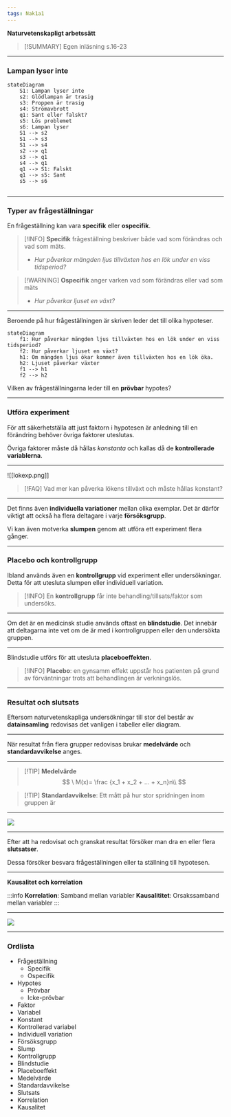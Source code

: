 ```yaml
---
tags: Nak1a1
---
```


**Naturvetenskapligt arbetssätt**

> [!SUMMARY] Egen inläsning s.16-23

---

### Lampan lyser inte

```mermaid
stateDiagram
    S1: Lampan lyser inte
    s2: Glödlampan är trasig
    s3: Proppen är trasig
    s4: Strömavbrott
    q1: Sant eller falskt?
    s5: Lös problemet
    s6: Lampan lyser
    S1 --> s2
    S1 --> s3
    S1 --> s4
    s2 --> q1
    s3 --> q1
    s4 --> q1
    q1 --> S1: Falskt
    q1 --> s5: Sant
    s5 --> s6
   
```

---

### Typer av frågeställningar

En frågeställning kan vara **specifik** eller **ospecifik**.

> [!INFO] **Specifik** frågeställning beskriver både vad som förändras och vad som mäts.
> -  *Hur påverkar mängden ljus tillväxten hos en lök under en viss tidsperiod?*

>[!WARNING] **Ospecifik** anger varken vad som förändras eller vad som mäts
>- *Hur påverkar ljuset en växt?*

---

Beroende på hur frågeställningen är skriven leder det till olika hypoteser.

```mermaid
stateDiagram
    f1: Hur påverkar mängden ljus tillväxten hos en lök under en viss tidsperiod?
    f2: Hur påverkar ljuset en växt?
    h1: Om mängden ljus ökar kommer även tillväxten hos en lök öka.
    h2: Ljuset påverkar växter
    f1 --> h1
    f2 --> h2
```

Vilken av frågeställningarna leder till en **prövbar** hypotes?

---

### Utföra experiment

För att säkerhetställa att just faktorn i hypotesen är anledning till en förändring behöver övriga faktorer uteslutas.

Övriga faktorer måste då hållas *konstanta* och kallas då de **kontrollerade variablerna**.

---

![[lokexp.png]]

>[!FAQ] Vad mer kan påverka lökens tillväxt och måste hållas konstant?

---

Det finns även **individuella variationer** mellan olika exemplar. Det är därför viktigt att också ha flera deltagare i varje **försöksgrupp**.

Vi kan även motverka **slumpen** genom att utföra ett experiment flera gånger.

---

### Placebo och kontrollgrupp

Ibland används även en **kontrollgrupp** vid experiment eller undersökningar. Detta för att utesluta slumpen eller individuell variation.

>[!INFO] En **kontrollgrupp** får inte behandling/tillsats/faktor som undersöks.

---

Om det är en medicinsk studie används oftast en **blindstudie**. Det innebär att deltagarna inte vet om de är med i kontrollgruppen eller den undersökta gruppen.

---

Blindstudie utförs för att utesluta **placeboeffekten**.

>[!INFO] **Placebo**: en gynsamm effekt uppstår hos patienten på grund av förväntningar trots att behandlingen är verkningslös.

---

### Resultat och slutsats

Eftersom naturvetenskapliga undersökningar till stor del består av **datainsamling** redovisas det vanligen i tabeller eller diagram.

---

När resultat från flera grupper redovisas brukar **medelvärde** och **standardavvikelse** anges.

---

>[!TIP] **Medelvärde**
>$$  
>\ M(x)= \frac {x_1 + x_2 + ... + x_n}n\\
>$$


>[!TIP] **Standardavvikelse**:
> Ett mått på hur stor spridningen inom gruppen är

---

![](https://hackmd.io/_uploads/BkhAPP2p3.png)

---

Efter att ha redovisat och granskat resultat försöker man dra en eller flera **slutsatser**.

Dessa försöker besvara frågeställningen eller ta ställning till hypotesen.

---

**Kausalitet och korrelation**

:::info
**Korrelation**: Samband mellan variabler
**Kausalititet**: Orsakssamband mellan variabler
:::

---

![](https://hackmd.io/_uploads/rybce_2an.png)

---

### Ordlista

- Frågeställning
    - Specifik
    - Ospecifik
- Hypotes
    - Prövbar
    - Icke-prövbar
- Faktor
- Variabel
- Konstant
- Kontrollerad variabel
- Individuell variation
- Försöksgrupp
- Slump
- Kontrollgrupp
- Blindstudie
- Placeboeffekt
- Medelvärde
- Standardavvikelse
- Slutsats
- Korrelation
- Kausalitet

